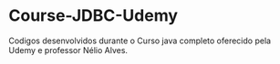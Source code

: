 # Course-JDBC-Udemy
Codigos desenvolvidos durante o Curso java completo oferecido pela Udemy e professor Nélio Alves.
